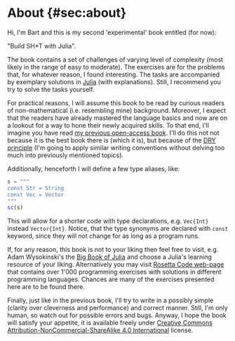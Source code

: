 # About {#sec:about}

Hi, I'm Bart and this is my second 'experimental' book entitled (for now):

"Build SH\*T with Julia".

The book contains a set of challenges of varying level of complexity (most
likely in the range of easy to moderate). The exercises are for the problems
that, for whatever reason, I found interesting. The tasks are accompanied by
exemplary solutions in [Julia](https://julialang.org/) (with explanations).
Still, I recommend you try to solve the tasks yourself.

For practical reasons, I will assume this book to be read by curious readers of
non-mathematical (i.e. resembling mine) background. Moreover, I expect that the
readers have already mastered the language basics and now are on a lookout for a
way to hone their newly acquired skills. To that end, I'll imagine you have read
[my previous open-access book](https://b-lukaszuk.github.io/RJ_BS_eng/). I'll do
this not not because it is the best book there is (which it is), but because of
the [DRY principle](https://en.wikipedia.org/wiki/Don%27t_repeat_yourself) (I'm
going to apply similar writing conventions without delving too much into
previously mentioned topics).

Additionally, henceforth I will define a few type aliases, like:

```jl
s = """
const Str = String
const Vec = Vector
"""
sc(s)
```

This will allow for a shorter code with type declarations, e.g. `Vec{Int}`
instead `Vector{Int}`. Notice, that the type synonyms are declared with `const`
keyword, since they will not change for as long as a program runs.

If, for any reason, this book is not to your liking then feel free to visit,
e.g. Adam Wysokinski's the [Big Book of
Julia](https://adamwysokinski.codeberg.page/bbj/) and choose a Julia's learning
resource of your liking. Alternatively you may visit [Rosetta Code
web-page](https://rosettacode.org/wiki/Category:Solutions_by_Programming_Task)
that contains over 1'000 programming exercises with solutions in different
programming languages. Chances are many of the exercises presented here are to
be found there.

Finally, just like in the previous book, I'll try to write in a possibly simple
(clarity over cleverness and performance) and correct manner. Still, I'm only
human, so watch out for possible errors and bugs. Anyway, I hope the book will
satisfy your appetite, it is available freely under [Creative Commons
Attribution-NonCommercial-ShareAlike 4.0
International](http://creativecommons.org/licenses/by-nc-sa/4.0/) license.
